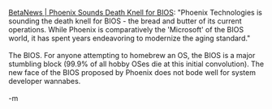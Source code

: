 <a href="http:/www.betanews.com/article.php3?sid=1069920675" target="viewer">BetaNews | Phoenix Sounds Death Knell for BIOS</a>: "Phoenix Technologies is sounding the death knell for BIOS - the bread and butter of its current operations. While Phoenix is comparatively the 'Microsoft' of the BIOS world, it has spent years endeavoring to modernize the aging standard."
<br />
<br />The BIOS.  For anyone attempting to homebrew an OS, the BIOS is a major stumbling block (99.9% of all hobby OSes die at this initial convolution).  The new face of the BIOS proposed by Phoenix does not bode well for system developer wannabes.  
<br />-m
<br />